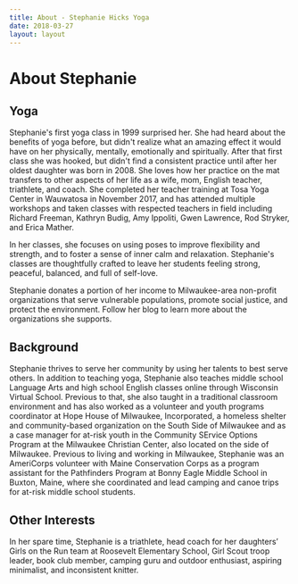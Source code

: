 ```yaml
---
title: About - Stephanie Hicks Yoga
date: 2018-03-27
layout: layout
---
```


# About Stephanie

## Yoga

Stephanie's first yoga class in 1999 surprised her. She had heard about the benefits of yoga before, but didn't realize what an amazing effect it would have on her physically, mentally, emotionally and spiritually. After that first class she was hooked, but didn't find a consistent practice until after her oldest daughter was born in 2008. She loves how her practice on the mat transfers to other aspects of her life as a wife, mom, English teacher, triathlete, and coach. She completed her teacher training at Tosa Yoga Center in Wauwatosa in November 2017, and has attended multiple workshops and taken classes with respected teachers in field including Richard Freeman, Kathryn Budig, Amy Ippoliti, Gwen Lawrence, Rod Stryker, and Erica Mather.

In her classes, she focuses on using poses to improve flexibility and strength, and to foster a sense of inner calm and relaxation. Stephanie's classes are thoughtfully crafted to leave her students feeling strong, peaceful, balanced, and full of self-love.

Stephanie donates a portion of her income to Milwaukee-area non-profit organizations that serve vulnerable populations, promote social justice, and protect the environment. Follow her blog to learn more about the organizations she supports.

## Background

Stephanie thrives to serve her community by using her talents to best serve others. In addition to teaching yoga, Stephanie also teaches middle school Language Arts and high school English classes online through Wisconsin Virtual School. Previous to that, she also taught in a traditional classroom environment and has also worked as a volunteer and youth programs coordinator at Hope House of Milwaukee, Incorporated, a homeless shelter and community-based organization on the South Side of Milwaukee and as a case manager for at-risk youth in the Community SErvice Options Program at the Milwaukee Christian Center, also located on the side of Milwaukee. Previous to living and working in Milwaukee, Stephanie was an AmeriCorps volunteer with Maine Conservation Corps as a program assistant for the Pathfinders Program at Bonny Eagle Middle School in Buxton, Maine, where she coordinated and lead camping and canoe trips for at-risk middle school students.

## Other Interests

In her spare time, Stephanie is a triathlete, head coach for her daughters’ Girls on the Run team at Roosevelt Elementary School, Girl Scout troop leader, book club member, camping guru and outdoor enthusiast, aspiring minimalist, and inconsistent knitter.
